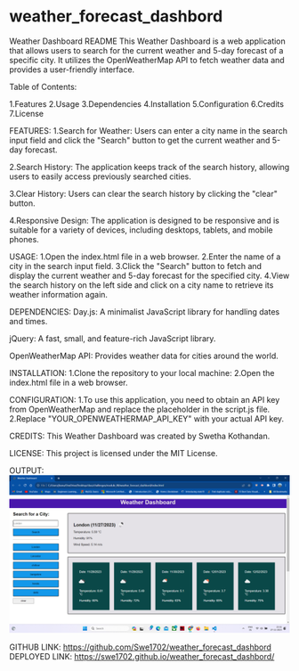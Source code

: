 # weather_forecast_dashbord

Weather Dashboard README
This Weather Dashboard is a web application that allows users to search for the current weather and 5-day forecast of a specific city. It utilizes the OpenWeatherMap API to fetch weather data and provides a user-friendly interface.

Table of Contents:

1.Features
2.Usage
3.Dependencies
4.Installation
5.Configuration
6.Credits
7.License


FEATURES:
1.Search for Weather: Users can enter a city name in the search input field and click the "Search" button to get the current weather and 5-day forecast.

2.Search History: The application keeps track of the search history, allowing users to easily access previously searched cities.

3.Clear History: Users can clear the search history by clicking the "clear" button.

4.Responsive Design: The application is designed to be responsive and is suitable for a variety of devices, including desktops, tablets, and mobile phones.

USAGE:
1.Open the index.html file in a web browser.
2.Enter the name of a city in the search input field.
3.Click the "Search" button to fetch and display the current weather and 5-day forecast for the specified city.
4.View the search history on the left side and click on a city name to retrieve its weather information again.

DEPENDENCIES:
Day.js: A minimalist JavaScript library for handling dates and times.

jQuery: A fast, small, and feature-rich JavaScript library.

OpenWeatherMap API: Provides weather data for cities around the world.

INSTALLATION:
1.Clone the repository to your local machine:
2.Open the index.html file in a web browser.

CONFIGURATION:
1.To use this application, you need to obtain an API key from OpenWeatherMap and replace the placeholder in the script.js file.
2.Replace "YOUR_OPENWEATHERMAP_API_KEY" with your actual API key.

CREDITS:
This Weather Dashboard was created by Swetha Kothandan.

LICENSE:
This project is licensed under the MIT License.

OUTPUT:
![Alt text](<Screenshot (153).png>)

GITHUB LINK: https://github.com/Swe1702/weather_forecast_dashbord
DEPLOYED LINK: https://swe1702.github.io/weather_forecast_dashbord/